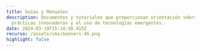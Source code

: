 ```yaml
---
title: Guías y Manuales
description: Documentos y tutoriales que proporcionan orientación sobre
  prácticas innovadoras y el uso de tecnologías emergentes.
date: 2024-03-19T15:14:30.415Z
recurso: /assets/cms/banners-45.png
highlight: false
---
```

